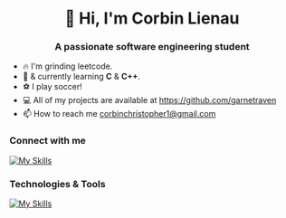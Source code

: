 <h1 align="center"> 🚀 Hi, I'm Corbin Lienau </h1>
<h3 align="center">A passionate software engineering student</h3>

* 🔥 I'm grinding leetcode.
* 🌱 & currently learning __C__ & __C++__.
* ⚽ I play soccer!
* 💻 All of my projects are available at https://github.com/garnetraven
* 📫 How to reach me corbinchristopher1@gmail.com

### Connect with me
[![My Skills](https://skillicons.dev/icons?i=linkedin,github,gmail,discord)](https://skillicons.dev)

### Technologies & Tools
[![My Skills](https://skillicons.dev/icons?i=py,c,cpp,java,js,html,css,,git,docker,linux,nodejs,neovim)](https://skillicons.dev)

